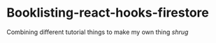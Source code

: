 # Booklisting-react-hooks-firestore
Combining different tutorial things to make my own thing *shrug*
